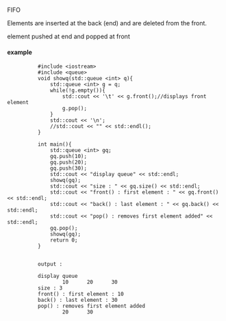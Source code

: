 FIFO

Elements are inserted at the back (end) and are deleted from the front.

element pushed at end and popped at front

#### example

              #include <iostream>
              #include <queue>
              void showq(std::queue <int> q){
                  std::queue <int> g = q;
                  while(!g.empty()){
                      std::cout << '\t' << g.front();//displays front element
                      g.pop();
                  }
                  std::cout << '\n';
                  //std::cout << "" << std::endl();
              }

              int main(){
                  std::queue <int> gq;
                  gq.push(10);
                  gq.push(20);
                  gq.push(30);
                  std::cout << "display queue" << std::endl;
                  showq(gq);
                  std::cout << "size : " << gq.size() << std::endl;    
                  std::cout << "front() : first element : " << gq.front() << std::endl;
                  std::cout << "back() : last element : " << gq.back() << std::endl;
                  std::cout << "pop() : removes first element added" << std::endl;
                  gq.pop();
                  showq(gq);
                  return 0;
              }


              output : 

              display queue
                      10      20      30
              size : 3
              front() : first element : 10
              back() : last element : 30
              pop() : removes first element added
                      20      30
